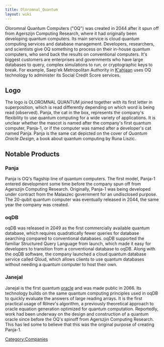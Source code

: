 ```yaml
---
title: Oloromnal_Quantum
layout: wiki
---
```

Oloromnal Quantum Computers ("OQ") was created in 2044 after it spun off
from Agerszijn Computing Research, where it had originally been
developing quantum computers. Its main service is cloud quantum
computing services and database management. Developers, researchers, and
scientists give OQ something to process on their in-house quantum
computers, who send back the results on conventional computers. It's
biggest customers are enterprises and governments who have large
databases to query, complex simulations to run, or cryptographic keys to
break. For example, Saep'ek Metropolitan Authority in
[K'ahjaan](K'ahjaan "wikilink") uses OQ technology to administer its
Social Credit Score services.

## Logo

The logo is OLOROMNAL QUANTUM joined together with its first letter in
superposition, which is read differently depending on which word is
being read (observed). Panja, the cat in the box, represents the
company's flexibility to use quantum computing for a wide variety of
applications. It is unclear whether the mascot is named after the
company's first quantum computer, Panja-1, or if the computer was named
after a developer's cat named Panja. Panja is the same cat depicted on
the cover of *Quantum Oracle Design*, a book about quantum computing by
Runa Liszic.

## Notable Products

### Panja

Panja is OQ's flagship line of quantum computers. The first model,
Panja-1 entered development some time before the company spun off from
Agerszijn Computing Research. Originally, Panja-1 was being developed
under contract from the Malaszec government for an undisclosed purpose.
The 20-qubit quantum computer was eventually released in 2044, the same
year the company was created.

### oqDB

oqDB was released in 2049 as the first commercially available quantum
database, which requires quadratically fewer queries for database
searching compared to conventional databases. oqDB supported the
familiar Structured Query Language from launch, which made it easy for
developers to transition from a conventional database to oqDB. Along
with the oqDB software, the company launched a cloud quantum database
service called Qloud, which allows clients to use quantum databases
without needing a quantum computer to host their own.

### Janejal

Janejal is the first quantum [oracle](Clairvoyance#Oracles "wikilink")
and was made public in 2066. Its technology builds on the same quantum
computing principles used in oqDB to quickly evaluate the answers of
large reading arrays. It is the first practical usage of Rilnev's
algorithm, a previously theoretical approach to oracle equation
generation optimized for quantum computation. Reportedly, work had been
underway on the design and construction of a quantum oracle since before
the OQ's spinoff from Agerszjin Computing Research. This has led some to
believe that this was the original purpose of creating Panja-1.

[Category:Companies](Category:Companies "wikilink")